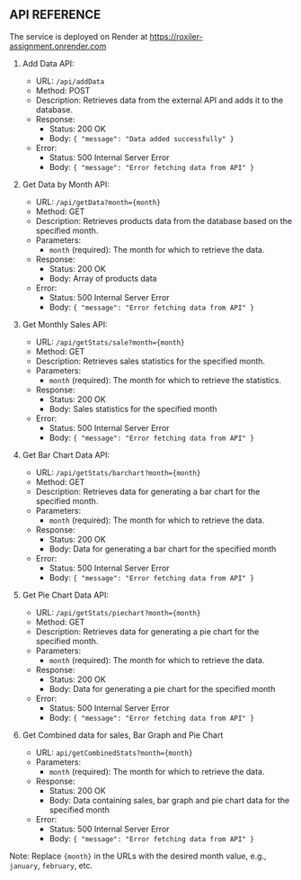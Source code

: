 ## API REFERENCE

The service is deployed on Render at https://roxiler-assignment.onrender.com

1. Add Data API:
   - URL: `/api/addData`
   - Method: POST
   - Description: Retrieves data from the external API and adds it to the database.
   - Response:
     - Status: 200 OK
     - Body: `{ "message": "Data added successfully" }`
   - Error:
     - Status: 500 Internal Server Error
     - Body: `{ "message": "Error fetching data from API" }`

2. Get Data by Month API:
   - URL: `/api/getData?month={month}`
   - Method: GET
   - Description: Retrieves products data from the database based on the specified month.
   - Parameters:
     - `month` (required): The month for which to retrieve the data. 
   - Response:
     - Status: 200 OK
     - Body: Array of products data
   - Error:
     - Status: 500 Internal Server Error
     - Body: `{ "message": "Error fetching data from API" }`

3. Get Monthly Sales API:
   - URL: `/api/getStats/sale?month={month}`
   - Method: GET
   - Description: Retrieves sales statistics for the specified month.
   - Parameters:
     - `month` (required): The month for which to retrieve the statistics. 
   - Response:
     - Status: 200 OK
     - Body: Sales statistics for the specified month
   - Error:
     - Status: 500 Internal Server Error
     - Body: `{ "message": "Error fetching data from API" }`

4. Get Bar Chart Data API:
   - URL: `/api/getStats/barchart?month={month}`
   - Method: GET
   - Description: Retrieves data for generating a bar chart for the specified month.
   - Parameters:
     - `month` (required): The month for which to retrieve the data. 
   - Response:
     - Status: 200 OK
     - Body: Data for generating a bar chart for the specified month
   - Error:
     - Status: 500 Internal Server Error
     - Body: `{ "message": "Error fetching data from API" }`

5. Get Pie Chart Data API:
   - URL: `/api/getStats/piechart?month={month}`
   - Method: GET
   - Description: Retrieves data for generating a pie chart for the specified month.
   - Parameters:
     - `month` (required): The month for which to retrieve the data. 
   - Response:
     - Status: 200 OK
     - Body: Data for generating a pie chart for the specified month
   - Error:
     - Status: 500 Internal Server Error
     - Body: `{ "message": "Error fetching data from API" }`

6. Get Combined data for sales, Bar Graph and Pie Chart
    - URL: `api/getCombinedStats?month={month}`
    - Parameters:
        - `month` (required): The month for which to retrieve the data. 
    - Response:
        - Status: 200 OK
        - Body: Data containing sales, bar graph and pie chart data for the specified month
    - Error:
        - Status: 500 Internal Server Error
        - Body: `{ "message": "Error fetching data from API" }`

Note: Replace `{month}` in the URLs with the desired month value, e.g., `january`, `february`, etc. 